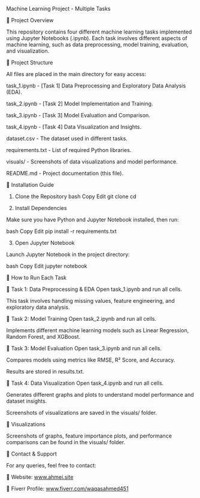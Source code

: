 Machine Learning Project - Multiple Tasks

📌 Project Overview

This repository contains four different machine learning tasks implemented using Jupyter Notebooks (.ipynb). Each task involves different aspects of machine learning, such as data preprocessing, model training, evaluation, and visualization.

📂 Project Structure

All files are placed in the main directory for easy access:

task_1.ipynb - [Task 1] Data Preprocessing and Exploratory Data Analysis (EDA).

task_2.ipynb - [Task 2] Model Implementation and Training.

task_3.ipynb - [Task 3] Model Evaluation and Comparison.

task_4.ipynb - [Task 4] Data Visualization and Insights.

dataset.csv - The dataset used in different tasks.

requirements.txt - List of required Python libraries.

visuals/ - Screenshots of data visualizations and model performance.

README.md - Project documentation (this file).

🔧 Installation Guide

1. Clone the Repository
bash
Copy
Edit
git clone <your-repository-link>
cd <your-repository-folder>

2. Install Dependencies

Make sure you have Python and Jupyter Notebook installed, then run:

bash
Copy
Edit
pip install -r requirements.txt

3. Open Jupyter Notebook
   
Launch Jupyter Notebook in the project directory:

bash
Copy
Edit
jupyter notebook

🚀 How to Run Each Task

🔹 Task 1: Data Preprocessing & EDA
Open task_1.ipynb and run all cells.

This task involves handling missing values, feature engineering, and exploratory data analysis.

🔹 Task 2: Model Training
Open task_2.ipynb and run all cells.

Implements different machine learning models such as Linear Regression, Random Forest, and XGBoost.

🔹 Task 3: Model Evaluation
Open task_3.ipynb and run all cells.

Compares models using metrics like RMSE, R² Score, and Accuracy.

Results are stored in results.txt.

🔹 Task 4: Data Visualization
Open task_4.ipynb and run all cells.

Generates different graphs and plots to understand model performance and dataset insights.

Screenshots of visualizations are saved in the visuals/ folder.

📸 Visualizations

Screenshots of graphs, feature importance plots, and performance comparisons can be found in the visuals/ folder.

📩 Contact & Support

For any queries, feel free to contact:

🔗 Website: www.ahmei.site

🔗 Fiverr Profile: www.fiverr.com/waqasahmed451


